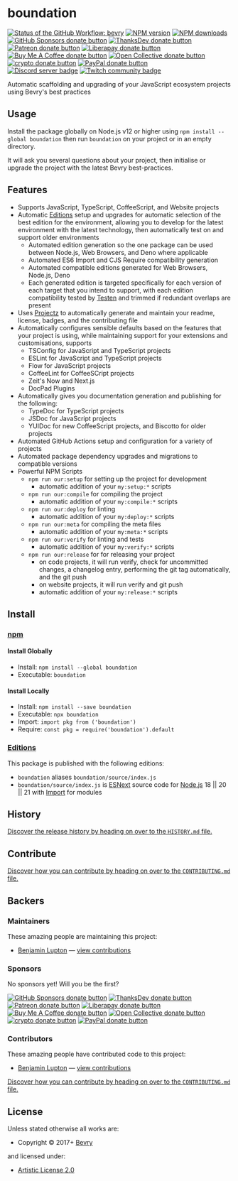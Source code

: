 <!-- TITLE/ -->

<h1>boundation</h1>

<!-- /TITLE -->


<!-- BADGES/ -->

<span class="badge-githubworkflow"><a href="https://github.com/bevry/boundation/actions?query=workflow%3Abevry" title="View the status of this project's GitHub Workflow: bevry"><img src="https://github.com/bevry/boundation/workflows/bevry/badge.svg" alt="Status of the GitHub Workflow: bevry" /></a></span>
<span class="badge-npmversion"><a href="https://npmjs.org/package/boundation" title="View this project on NPM"><img src="https://img.shields.io/npm/v/boundation.svg" alt="NPM version" /></a></span>
<span class="badge-npmdownloads"><a href="https://npmjs.org/package/boundation" title="View this project on NPM"><img src="https://img.shields.io/npm/dm/boundation.svg" alt="NPM downloads" /></a></span>
<br class="badge-separator" />
<span class="badge-githubsponsors"><a href="https://github.com/sponsors/balupton" title="Donate to this project using GitHub Sponsors"><img src="https://img.shields.io/badge/github-donate-yellow.svg" alt="GitHub Sponsors donate button" /></a></span>
<span class="badge-thanksdev"><a href="https://thanks.dev/u/gh/bevry" title="Donate to this project using ThanksDev"><img src="https://img.shields.io/badge/thanksdev-donate-yellow.svg" alt="ThanksDev donate button" /></a></span>
<span class="badge-patreon"><a href="https://patreon.com/bevry" title="Donate to this project using Patreon"><img src="https://img.shields.io/badge/patreon-donate-yellow.svg" alt="Patreon donate button" /></a></span>
<span class="badge-liberapay"><a href="https://liberapay.com/bevry" title="Donate to this project using Liberapay"><img src="https://img.shields.io/badge/liberapay-donate-yellow.svg" alt="Liberapay donate button" /></a></span>
<span class="badge-buymeacoffee"><a href="https://buymeacoffee.com/balupton" title="Donate to this project using Buy Me A Coffee"><img src="https://img.shields.io/badge/buy%20me%20a%20coffee-donate-yellow.svg" alt="Buy Me A Coffee donate button" /></a></span>
<span class="badge-opencollective"><a href="https://opencollective.com/bevry" title="Donate to this project using Open Collective"><img src="https://img.shields.io/badge/open%20collective-donate-yellow.svg" alt="Open Collective donate button" /></a></span>
<span class="badge-crypto"><a href="https://bevry.me/crypto" title="Donate to this project using Cryptocurrency"><img src="https://img.shields.io/badge/crypto-donate-yellow.svg" alt="crypto donate button" /></a></span>
<span class="badge-paypal"><a href="https://bevry.me/paypal" title="Donate to this project using Paypal"><img src="https://img.shields.io/badge/paypal-donate-yellow.svg" alt="PayPal donate button" /></a></span>
<br class="badge-separator" />
<span class="badge-discord"><a href="https://discord.gg/nQuXddV7VP" title="Join this project's community on Discord"><img src="https://img.shields.io/discord/1147436445783560193?logo=discord&amp;label=discord" alt="Discord server badge" /></a></span>
<span class="badge-twitch"><a href="https://www.twitch.tv/balupton" title="Join this project's community on Twitch"><img src="https://img.shields.io/twitch/status/balupton?logo=twitch" alt="Twitch community badge" /></a></span>

<!-- /BADGES -->


<!-- DESCRIPTION/ -->

Automatic scaffolding and upgrading of your JavaScript ecosystem projects using Bevry's best practices

<!-- /DESCRIPTION -->


## Usage

Install the package globally on Node.js v12 or higher using `npm install --global boundation` then run `boundation` on your project or in an empty directory.

It will ask you several questions about your project, then initialise or upgrade the project with the latest Bevry best-practices.

## Features

-   Supports JavaScript, TypeScript, CoffeeScript, and Website projects
-   Automatic [Editions](https://github.com/bevry/editions) setup and upgrades for automatic selection of the best edition for the environment, allowing you to develop for the latest environment with the latest technology, then automatically test on and support older environments
    -   Automated edition generation so the one package can be used between Node.js, Web Browsers, and Deno where applicable
    -   Automated ES6 Import and CJS Require compatibility generation
    -   Automated compatible editions generated for Web Browsers, Node.js, Deno
    -   Each generated edition is targeted specifically for each version of each target that you intend to support, with each edition compatibility tested by [Testen](https://github.com/bevry/testen) and trimmed if redundant overlaps are present
-   Uses [Projectz](https://github.com/bevry/projectz) to automatically generate and maintain your readme, license, badges, and the contributing file
-   Automatically configures sensible defaults based on the features that your project is using, while maintaining support for your extensions and customisations, supports
    -   TSConfig for JavaScript and TypeScript projects
    -   ESLint for JavaScript and TypeScript projects
    -   Flow for JavaScript projects
    -   CoffeeLint for CoffeeSCript projects
    -   Zeit's Now and Next.js
    -   DocPad Plugins
-   Automatically gives you documentation generation and publishing for the following:
    -   TypeDoc for TypeScript projects
    -   JSDoc for JavaScript projects
    -   YUIDoc for new CoffeeScript projects, and Biscotto for older projects
-   Automated GitHub Actions setup and configuration for a variety of projects
-   Automated package dependency upgrades and migrations to compatible versions
-   Powerful NPM Scripts
    -   `npm run our:setup` for setting up the project for development
        -   automatic addition of your `my:setup:*` scripts
    -   `npm run our:compile` for compiling the project
        -   automatic addition of your `my:compile:*` scripts
    -   `npm run our:deploy` for linting
        -   automatic addition of your `my:deploy:*` scripts
    -   `npm run our:meta` for compiling the meta files
        -   automatic addition of your `my:meta:*` scripts
    -   `npm run our:verify` for linting and tests
        -   automatic addition of your `my:verify:*` scripts
    -   `npm run our:release` for for releasing your project
        -   on code projects, it will run verify, check for uncommitted changes, a changelog entry, performing the git tag automatically, and the git push
        -   on website projects, it will run verify and git push
        -   automatic addition of your `my:release:*` scripts

<!-- INSTALL/ -->

<h2>Install</h2>

<a href="https://npmjs.com" title="npm is a package manager for javascript"><h3>npm</h3></a>
<h4>Install Globally</h4>
<ul>
<li>Install: <code>npm install --global boundation</code></li>
<li>Executable: <code>boundation</code></li>
</ul>
<h4>Install Locally</h4>
<ul>
<li>Install: <code>npm install --save boundation</code></li>
<li>Executable: <code>npx boundation</code></li>
<li>Import: <code>import pkg from ('boundation')</code></li>
<li>Require: <code>const pkg = require('boundation').default</code></li>
</ul>

<h3><a href="https://editions.bevry.me" title="Editions are the best way to produce and consume packages you care about.">Editions</a></h3>

<p>This package is published with the following editions:</p>

<ul><li><code>boundation</code> aliases <code>boundation/source/index.js</code></li>
<li><code>boundation/source/index.js</code> is <a href="https://en.wikipedia.org/wiki/ECMAScript#ES.Next" title="ECMAScript Next">ESNext</a> source code for <a href="https://nodejs.org" title="Node.js is a JavaScript runtime built on Chrome's V8 JavaScript engine">Node.js</a> 18 || 20 || 21 with <a href="https://babeljs.io/docs/learn-es2015/#modules" title="ECMAScript Modules">Import</a> for modules</li></ul>

<!-- /INSTALL -->


<!-- HISTORY/ -->

<h2>History</h2>

<a href="https://github.com/bevry/boundation/blob/master/HISTORY.md#files">Discover the release history by heading on over to the <code>HISTORY.md</code> file.</a>

<!-- /HISTORY -->


<!-- CONTRIBUTE/ -->

<h2>Contribute</h2>

<a href="https://github.com/bevry/boundation/blob/master/CONTRIBUTING.md#files">Discover how you can contribute by heading on over to the <code>CONTRIBUTING.md</code> file.</a>

<!-- /CONTRIBUTE -->


<!-- BACKERS/ -->

<h2>Backers</h2>

<h3>Maintainers</h3>

These amazing people are maintaining this project:

<ul><li><a href="https://github.com/balupton">Benjamin Lupton</a> — <a href="https://github.com/bevry/boundation/commits?author=balupton" title="View the GitHub contributions of Benjamin Lupton on repository bevry/boundation">view contributions</a></li></ul>

<h3>Sponsors</h3>

No sponsors yet! Will you be the first?

<span class="badge-githubsponsors"><a href="https://github.com/sponsors/balupton" title="Donate to this project using GitHub Sponsors"><img src="https://img.shields.io/badge/github-donate-yellow.svg" alt="GitHub Sponsors donate button" /></a></span>
<span class="badge-thanksdev"><a href="https://thanks.dev/u/gh/bevry" title="Donate to this project using ThanksDev"><img src="https://img.shields.io/badge/thanksdev-donate-yellow.svg" alt="ThanksDev donate button" /></a></span>
<span class="badge-patreon"><a href="https://patreon.com/bevry" title="Donate to this project using Patreon"><img src="https://img.shields.io/badge/patreon-donate-yellow.svg" alt="Patreon donate button" /></a></span>
<span class="badge-liberapay"><a href="https://liberapay.com/bevry" title="Donate to this project using Liberapay"><img src="https://img.shields.io/badge/liberapay-donate-yellow.svg" alt="Liberapay donate button" /></a></span>
<span class="badge-buymeacoffee"><a href="https://buymeacoffee.com/balupton" title="Donate to this project using Buy Me A Coffee"><img src="https://img.shields.io/badge/buy%20me%20a%20coffee-donate-yellow.svg" alt="Buy Me A Coffee donate button" /></a></span>
<span class="badge-opencollective"><a href="https://opencollective.com/bevry" title="Donate to this project using Open Collective"><img src="https://img.shields.io/badge/open%20collective-donate-yellow.svg" alt="Open Collective donate button" /></a></span>
<span class="badge-crypto"><a href="https://bevry.me/crypto" title="Donate to this project using Cryptocurrency"><img src="https://img.shields.io/badge/crypto-donate-yellow.svg" alt="crypto donate button" /></a></span>
<span class="badge-paypal"><a href="https://bevry.me/paypal" title="Donate to this project using Paypal"><img src="https://img.shields.io/badge/paypal-donate-yellow.svg" alt="PayPal donate button" /></a></span>

<h3>Contributors</h3>

These amazing people have contributed code to this project:

<ul><li><a href="https://github.com/balupton">Benjamin Lupton</a> — <a href="https://github.com/bevry/boundation/commits?author=balupton" title="View the GitHub contributions of Benjamin Lupton on repository bevry/boundation">view contributions</a></li></ul>

<a href="https://github.com/bevry/boundation/blob/master/CONTRIBUTING.md#files">Discover how you can contribute by heading on over to the <code>CONTRIBUTING.md</code> file.</a>

<!-- /BACKERS -->


<!-- LICENSE/ -->

<h2>License</h2>

Unless stated otherwise all works are:

<ul><li>Copyright &copy; 2017+ <a href="http://bevry.me">Bevry</a></li></ul>

and licensed under:

<ul><li><a href="http://spdx.org/licenses/Artistic-2.0.html">Artistic License 2.0</a></li></ul>

<!-- /LICENSE -->
